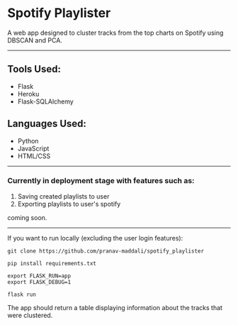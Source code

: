 # Spotify Playlister

A web app designed to cluster tracks from the top charts on Spotify using DBSCAN and PCA. 
***
## Tools Used:
- Flask
- Heroku
- Flask-SQLAlchemy
## Languages Used:
- Python
- JavaScript
- HTML/CSS
***
### Currently in deployment stage with features such as:
1. Saving created playlists to user
2. Exporting playlists to user's spotify

coming soon.
***

If you want to run locally (excluding the user login features):
```
git clone https://github.com/pranav-maddali/spotify_playlister
```
```
pip install requirements.txt
```
```
export FLASK_RUN=app
export FLASK_DEBUG=1
```
```
flask run
```
The app should return a table displaying information about the tracks that were clustered.
